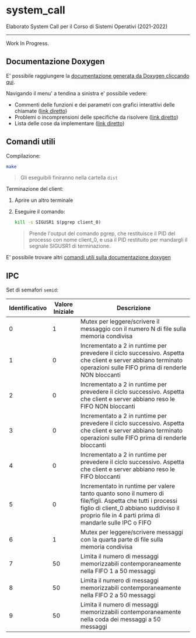 # system_call
Elaborato System Call per il Corso di Sistemi Operativi (2021-2022)

---

Work In Progress.

## Documentazione Doxygen

E' possibile raggiungere la [documentazione generata da Doxygen cliccando qui](https://zfd-progetti-univr-2021-2022.github.io/system_call/doxygen/html/index.html).

Navigando il menu' a tendina a sinistra e' possibile vedere:
* Commenti delle funzioni e dei parametri con grafici interattivi delle chiamate ([link diretto](https://zfd-progetti-univr-2021-2022.github.io/system_call/doxygen/html/files.html))
* Problemi o incomprensioni delle specifiche da risolvere ([link diretto](https://zfd-progetti-univr-2021-2022.github.io/system_call/doxygen/html/warning.html))
* Lista delle cose da implementare ([link diretto](https://zfd-progetti-univr-2021-2022.github.io/system_call/doxygen/html/todo.html))

## Comandi utili

Compilazione:
```bash
make
```
> Gli eseguibili finiranno nella cartella ```dist```

Terminazione del client:
1. Aprire un altro terminale
2. Eseguire il comando:

    ```bash
    kill -s SIGUSR1 $(pgrep client_0)
    ```

    > Prende l'output del comando pgrep, che restituisce il PID del processo con nome client_0, e usa il PID restituito per mandargli il segnale SIGUSR1 di terminazione.

E' possibile trovare altri [comandi utili sulla documentazione doxygen](https://zfd-progetti-univr-2021-2022.github.io/system_call/doxygen/html/md_theory_commands_commands.html)

## IPC

Set di semafori ```semid```:

|Identificativo|Valore Iniziale|Descrizione                                                                                                                                                       |
|--------------|---------------|------------------------------------------------------------------------------------------------------------------------------------------------------------------|
|0             |1              |Mutex per leggere/scrivere il messaggio con il numero N di file sulla memoria condivisa                                                                           |
|1             |0              |Incrementato a 2 in runtime per prevedere il ciclo successivo. Aspetta che client e server abbiano terminato operazioni sulle FIFO prima di renderle NON bloccanti|
|2             |0              |Incrementato a 2 in runtime per prevedere il ciclo successivo. Aspetta che client e server abbiano reso le FIFO NON bloccanti                                     |
|3             |0              |Incrementato a 2 in runtime per prevedere il ciclo successivo. Aspetta che client e server abbiano terminato operazioni sulle FIFO prima di renderle bloccanti    |
|4             |0              |Incrementato a 2 in runtime per prevedere il ciclo successivo. Aspetta che client e server abbiano reso le FIFO bloccanti                                         |
|5             |0              |Incrementato in runtime per valere tanto quanto sono il numero di file/figli. Aspetta che tutti i processi figlio di client_0 abbiano suddiviso il proprio file in 4 parti prima di mandarle sulle IPC o FIFO|
|6             |1              |Mutex per leggere/scrivere messaggi con la quarta parte di file sulla memoria condivisa|
|7             |50             |Limita il numero di messaggi memorizzabili contemporaneamente nella FIFO 1 a 50 messaggi|
|8             |50             |Limita il numero di messaggi memorizzabili contemporaneamente nella FIFO 2 a 50 messaggi|
|9             |50             |Limita il numero di messaggi memorizzabili contemporaneamente nella coda dei messaggi a 50 messaggi|
